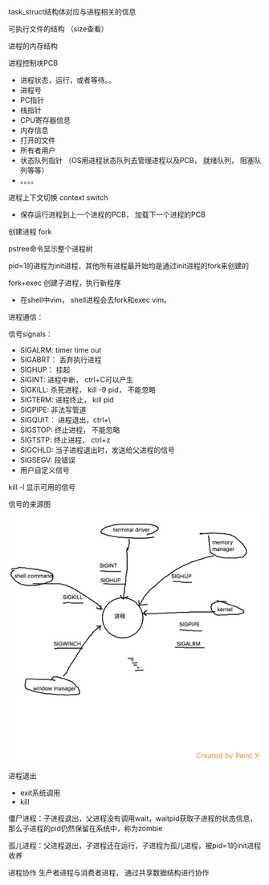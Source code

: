 

task_struct结构体对应与进程相关的信息

可执行文件的结构 （size查看）

进程的内存结构

进程控制块PCB
+ 进程状态，运行，或者等待。。
+ 进程号
+ PC指针
+ 栈指针
+ CPU寄存器信息
+ 内存信息
+ 打开的文件
+ 所有者用户
+ 状态队列指针 （OS用进程状态队列去管理进程以及PCB， 就绪队列， 阻塞队列等等）
+ 。。。。

进程上下文切换 context switch
+ 保存运行进程到上一个进程的PCB， 加载下一个进程的PCB

创建进程 fork


pstree命令显示整个进程树

pid=1的进程为init进程，其他所有进程最开始均是通过init进程的fork来创建的



fork+exec 创建子进程，执行新程序
+ 在shell中vim， shell进程会去fork和exec vim。

进程通信：

信号signals：

+ SIGALRM:  timer time out
+ SIGABRT： 丢弃执行进程
+ SIGHUP： 挂起
+ SIGINT: 进程中断， ctrl+C可以产生
+ SIGKILL: 杀死进程， kill -9 pid， 不能忽略
+ SIGTERM: 进程终止， kill pid
+ SIGPIPE: 非法写管道
+ SIGQUIT： 进程退出，ctrl+\
+ SIGSTOP: 终止进程， 不能忽略
+ SIGTSTP: 终止进程， ctrl+z
+ SIGCHLD: 当子进程退出时，发送给父进程的信号
+ SIGSEGV: 段错误
+ 用户自定义信号

kill -l 显示可用的信号

信号的来源图
![image](signal_source.png)

进程退出
+ exit系统调用
+ kill

僵尸进程：子进程退出，父进程没有调用wait，waitpid获取子进程的状态信息，那么子进程的pid仍然保留在系统中，称为zombie

孤儿进程：父进程退出，子进程还在运行，子进程为孤儿进程，被pid=1的init进程收养

进程协作
生产者进程与消费者进程， 通过共享数据结构进行协作
